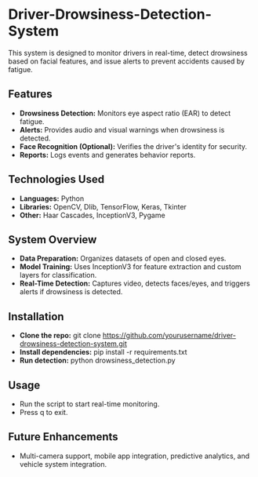 # Driver-Drowsiness-Detection-System
This system is designed to monitor drivers in real-time, detect drowsiness based on facial features, and issue alerts to prevent accidents caused by fatigue.

## Features
- **Drowsiness Detection:** Monitors eye aspect ratio (EAR) to detect fatigue.
- **Alerts:** Provides audio and visual warnings when drowsiness is detected.
- **Face Recognition (Optional):** Verifies the driver's identity for security.
- **Reports:** Logs events and generates behavior reports.

## Technologies Used
- **Languages:** Python
- **Libraries:** OpenCV, Dlib, TensorFlow, Keras, Tkinter
- **Other:** Haar Cascades, InceptionV3, Pygame

## System Overview
- **Data Preparation:** Organizes datasets of open and closed eyes.
- **Model Training:** Uses InceptionV3 for feature extraction and custom layers for classification.
- **Real-Time Detection:** Captures video, detects faces/eyes, and triggers alerts if drowsiness is detected.

## Installation
- **Clone the repo:** git clone https://github.com/yourusername/driver-drowsiness-detection-system.git
- **Install dependencies:** pip install -r requirements.txt
- **Run detection:** python drowsiness_detection.py

## Usage
- Run the script to start real-time monitoring.
- Press q to exit.

## Future Enhancements
- Multi-camera support, mobile app integration, predictive analytics, and vehicle system integration.
